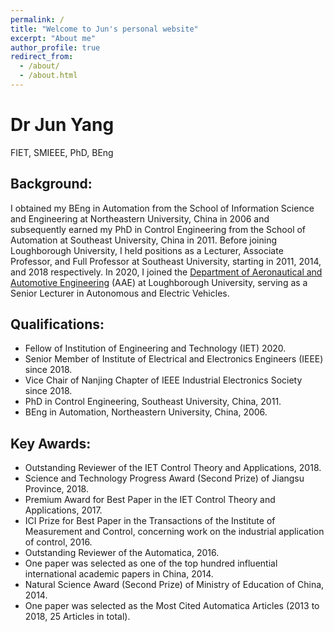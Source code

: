 ```yaml
---
permalink: /
title: "Welcome to Jun's personal website"
excerpt: "About me"
author_profile: true
redirect_from: 
  - /about/
  - /about.html
---
```




# Dr Jun Yang
FIET, SMIEEE, PhD, BEng


## Background:
I obtained my BEng in Automation from the School of Information Science and Engineering at Northeastern University, China in 2006 and subsequently earned my PhD in Control Engineering from the School of Automation at Southeast University, China in 2011. Before joining Loughborough University, I held positions as a Lecturer, Associate Professor, and Full Professor at Southeast University, starting in 2011, 2014, and 2018 respectively. In 2020, I joined the [Department of Aeronautical and Automotive Engineering](https://www.lboro.ac.uk/departments/aae/) (AAE) at Loughborough University, serving as a Senior Lecturer in Autonomous and Electric Vehicles.


## Qualifications:
* Fellow of Institution of Engineering and Technology (IET) 2020.
* Senior Member of Institute of Electrical and Electronics Engineers (IEEE) since 2018.
* Vice Chair of Nanjing Chapter of IEEE Industrial Electronics Society since 2018.
* PhD in Control Engineering, Southeast University, China, 2011.
* BEng in Automation, Northeastern University, China, 2006.


## Key Awards:
* Outstanding Reviewer of the IET Control Theory and Applications, 2018.
* Science and Technology Progress Award (Second Prize) of Jiangsu Province, 2018.
* Premium Award for Best Paper in the IET Control Theory and Applications, 2017.
* ICI Prize for Best Paper in the Transactions of the Institute of Measurement and Control, concerning work on the industrial application of control, 2016.
* Outstanding Reviewer of the Automatica, 2016.
* One paper was selected as one of the top hundred influential international academic papers in China, 2014.
* Natural Science Award (Second Prize) of Ministry of Education of China, 2014.
* One paper was selected as the Most Cited Automatica Articles (2013 to 2018, 25 Articles in total).
